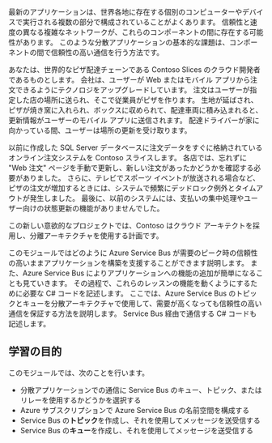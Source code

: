 最新のアプリケーションは、世界各地に存在する個別のコンピューターやデバイスで実行される複数の部分で構成されていることがよくあります。 信頼性と速度の異なる複雑なネットワークが、これらのコンポーネントの間に存在する可能性があります。 このような分散アプリケーションの基本的な課題は、コンポーネントの間で信頼性の高い通信を行う方法です。

あなたは、世界的なピザ配達チェーンである Contoso Slices のクラウド開発者であるものとします。 会社は、ユーザーが Web またはモバイル アプリから注文できるようにテクノロジをアップグレードしています。 注文はユーザーが指定した店の場所に送られ、そこで従業員がピザを作ります。 生地が延ばされ、ピザが焼き窯に入れられ、ボックスに収められて、配達車両に積み込まれると、更新情報がユーザーのモバイル アプリに送信されます。 配達ドライバーが家に向かっている間、ユーザーは場所の更新を受け取ります。 

以前に作成した SQL Server データベースに注文データをすぐに格納されているオンライン注文システムを Contoso スライスします。 各店では、忘れずに "Web 注文" ページを手動で更新し、新しい注文があったかどうかを確認する必要がありました。 さらに、テレビでスポーツ イベントが放送される場合など、ピザの注文が増加するときには、システムで頻繁にデッドロック例外とタイムアウトが発生しました。 最後に、以前のシステムには、支払いの集中処理やユーザー向けの状態更新の機能がありませんでした。

この新しい意欲的なプロジェクトでは、Contoso はクラウド アーキテクトを採用し、分離アーキテクチャを使用する計画です。 

このモジュールではどのように Azure Service Bus が需要のピーク時の信頼性の高いままアプリケーションを構築を支援することができます説明します。 また、Azure Service Bus によりアプリケーションへの機能の追加が簡単になることも見ていきます。 その過程で、これらのレッスンの機能を動くようにするために必要な C# コードを記述します。 ここでは、Azure Service Bus のトピックとキューを分散アーキテクチャで使用して、需要が高くなっても信頼性の高い通信を保証する方法を説明します。 Service Bus 経由で通信する C# コードも記述します。

## <a name="learning-objectives"></a>学習の目的

このモジュールでは、次のことを行います。
- 分散アプリケーションでの通信に Service Bus のキュー、トピック、またはリレーを使用するかどうかを選択する
- Azure サブスクリプションで Azure Service Bus の名前空間を構成する
- Service Bus の**トピック**を作成し、それを使用してメッセージを送受信する
- Service Bus の**キュー**を作成し、それを使用してメッセージを送受信する
